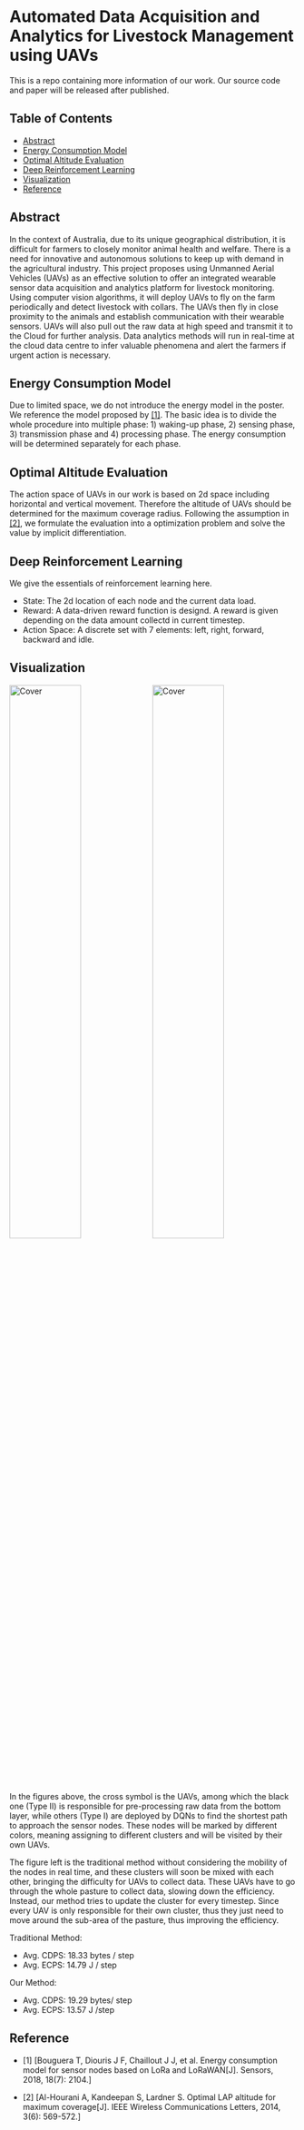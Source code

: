 # Automated Data Acquisition and Analytics for Livestock Management using UAVs
This is a repo containing more information of our work. Our source code and paper will be released after published.

## Table of Contents

- [Abstract](#abstract)
- [Energy Consumption Model](#energy-consumption-model)
- [Optimal Altitude Evaluation](#optimal-altitude-evaluation)
- [Deep Reinforcement Learning](#deep-reinforcement-learning)
- [Visualization](#visualization)
- [Reference](#reference)

## Abstract

In the context of Australia, due to its unique geographical distribution, it is difficult for farmers to closely monitor animal health and welfare. There is a need for innovative and autonomous solutions to keep up with demand in the agricultural industry. This project proposes using Unmanned Aerial Vehicles (UAVs) as an effective solution to offer an integrated wearable sensor data acquisition and analytics platform for livestock monitoring. Using computer vision algorithms, it will deploy UAVs to fly on the farm periodically and detect livestock with collars. The UAVs then fly in close proximity to the animals and establish communication with their wearable sensors. UAVs will also pull out the raw data at high speed and transmit it to the Cloud for further analysis. Data analytics methods will run in real-time at the cloud data centre to infer valuable phenomena and alert the farmers if urgent action is necessary.

## Energy Consumption Model

Due to limited space, we do not introduce the energy model in the poster. We reference the model proposed by [[1]](#refer-anchor-1). The basic idea is to divide the whole procedure into multiple phase: 1) waking-up phase, 2) sensing phase, 3) transmission phase and 4) processing phase. The energy consumption will be determined separately for each phase. 

## Optimal Altitude Evaluation

The action space of UAVs in our work is based on 2d space including horizontal and vertical movement. Therefore the altitude of UAVs should be determined for the maximum coverage radius. Following the assumption in [[2]](#refer-anchor-2), we formulate the evaluation into a optimization problem and solve the value by implicit differentiation.

## Deep Reinforcement Learning

We give the essentials of reinforcement learning here.

* State: The 2d location of each node and the current data load.
* Reward: A data-driven reward function is designd. A reward is given depending on the data amount collectd in current timestep.
* Action Space: A discrete set with 7 elements: left, right, forward, backward and idle.

## Visualization
<img src="v1.gif" alt="Cover" width="50%"/><img src="v2.gif" alt="Cover" width="50%"/>
In the figures above, the cross symbol is the UAVs, among which the black one (Type II) is responsible for pre-processing raw data from the bottom layer, while others (Type I) are deployed by DQNs to find the shortest path to approach the sensor nodes. These nodes will be marked by different colors, meaning assigning to different clusters and will be visited by their own UAVs.

The figure left is the traditional method without considering the mobility of the nodes in real time, and these clusters will soon be mixed with each other, bringing the difficulty for UAVs to collect data. These UAVs have to go through the whole pasture to collect data, slowing down the efficiency. Instead, our method tries to update the cluster for every timestep. Since every UAV is only responsible for their own cluster, thus they just need to move around the sub-area of the pasture, thus improving the efficiency.

Traditional Method:
* Avg. CDPS: 18.33 bytes / step
* Avg. ECPS: 14.79 J / step

Our Method:
* Avg. CDPS: 19.29 bytes/ step
* Avg. ECPS: 13.57 J /step

## Reference
<div id="refer-anchor-1"></div>

- [1] [Bouguera T, Diouris J F, Chaillout J J, et al. Energy consumption model for sensor nodes based on LoRa and LoRaWAN[J]. Sensors, 2018, 18(7): 2104.]

<div id="refer-anchor-2"></div>

- [2] [Al-Hourani A, Kandeepan S, Lardner S. Optimal LAP altitude for maximum coverage[J]. IEEE Wireless Communications Letters, 2014, 3(6): 569-572.]
